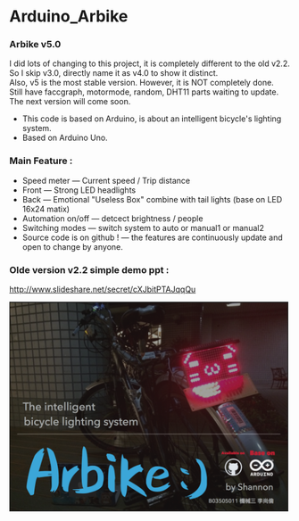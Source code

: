 # Arduino_Arbike
### Arbike v5.0  
I did lots of changing to this project, it is completely different to the old v2.2.  
So I skip v3.0, directly name it as v4.0 to show it distinct.  
Also, v5 is the most stable version.
However, it is NOT completely done.  
Still have faccgraph, motormode, random, DHT11 parts waiting to update.  
The next version will come soon.  
    
* This code is based on Arduino, is about an intelligent bicycle's lighting system.  
* Based on Arduino Uno.  
  
### Main Feature :   
* Speed meter — Current speed / Trip distance  
* Front — Strong LED headlights  
* Back — Emotional "Useless Box" combine with tail lights (base on LED 16x24 matix)  
* Automation on/off — detcect brightness / people  
* Switching modes — switch system to auto or manual1 or manual2  
* Source code is on github ! — the features are continuously update and open to change by anyone.  
  
### Olde version v2.2 simple demo ppt :  
http://www.slideshare.net/secret/cXJbitPTAJqqQu  

<img src="https://raw.githubusercontent.com/shannon112/arduino_Arbike/new-master/image.png" width="500">

